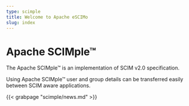 ```yaml
---
type: scimple
title: Welcome to Apache eSCIMo
slug: index
---
```


# Apache SCIMple&trade;

The Apache SCIMple&trade; is an implementation of SCIM v2.0 specification.

Using Apache SCIMple&trade; user and group details can be transferred easily between
SCIM aware applications.

<div class="news">
    {{< grabpage "scimple/news.md" >}}
</div>
